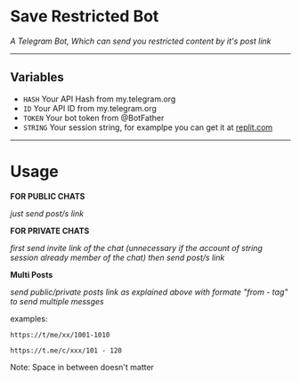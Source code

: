 # Save Restricted Bot

*A Telegram Bot, Which can send you restricted content by it's post link*

---

## Variables

- `HASH` Your API Hash from my.telegram.org
- `ID` Your API ID from my.telegram.org
- `TOKEN` Your bot token from @BotFather
- `STRING` Your session string, for examplpe you can get it at [replit.com](https://replit.com/@ErichDaniken/Generate-Telegram-String-Session)

---

# Usage

__FOR PUBLIC CHATS__

_just send post/s link_


__FOR PRIVATE CHATS__

_first send invite link of the chat (unnecessary if the account of string session already member of the chat)
then send post/s link_


__Multi Posts__

_send public/private posts link as explained above with formate "from - tag" to send multiple messges_

examples: 

```
https://t/me/xx/1001-1010

https://t.me/c/xxx/101 - 120
```

Note: Space in between doesn't matter